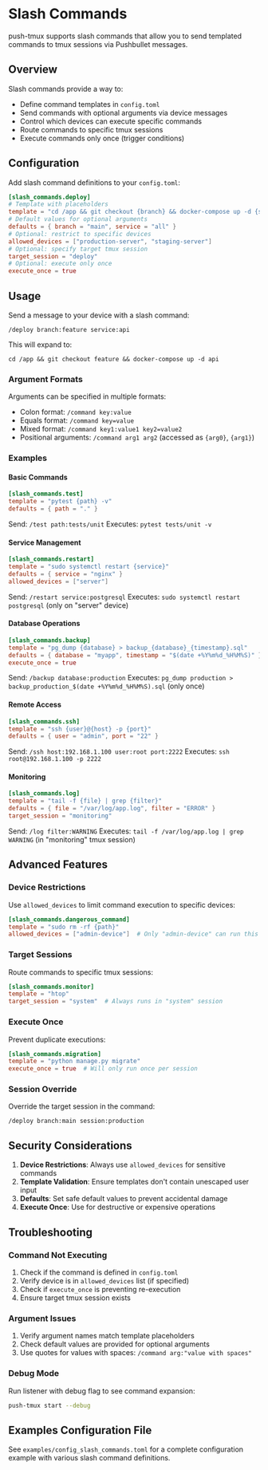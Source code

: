 # Slash Commands

push-tmux supports slash commands that allow you to send templated commands to tmux sessions via Pushbullet messages.

## Overview

Slash commands provide a way to:
- Define command templates in `config.toml`
- Send commands with optional arguments via device messages
- Control which devices can execute specific commands
- Route commands to specific tmux sessions
- Execute commands only once (trigger conditions)

## Configuration

Add slash command definitions to your `config.toml`:

```toml
[slash_commands.deploy]
# Template with placeholders
template = "cd /app && git checkout {branch} && docker-compose up -d {service}"
# Default values for optional arguments
defaults = { branch = "main", service = "all" }
# Optional: restrict to specific devices
allowed_devices = ["production-server", "staging-server"]
# Optional: specify target tmux session
target_session = "deploy"
# Optional: execute only once
execute_once = true
```

## Usage

Send a message to your device with a slash command:

```
/deploy branch:feature service:api
```

This will expand to:
```
cd /app && git checkout feature && docker-compose up -d api
```

### Argument Formats

Arguments can be specified in multiple formats:
- Colon format: `/command key:value`
- Equals format: `/command key=value`
- Mixed format: `/command key1:value1 key2=value2`
- Positional arguments: `/command arg1 arg2` (accessed as `{arg0}`, `{arg1}`)

### Examples

#### Basic Commands

```toml
[slash_commands.test]
template = "pytest {path} -v"
defaults = { path = "." }
```

Send: `/test path:tests/unit`
Executes: `pytest tests/unit -v`

#### Service Management

```toml
[slash_commands.restart]
template = "sudo systemctl restart {service}"
defaults = { service = "nginx" }
allowed_devices = ["server"]
```

Send: `/restart service:postgresql`
Executes: `sudo systemctl restart postgresql` (only on "server" device)

#### Database Operations

```toml
[slash_commands.backup]
template = "pg_dump {database} > backup_{database}_{timestamp}.sql"
defaults = { database = "myapp", timestamp = "$(date +%Y%m%d_%H%M%S)" }
execute_once = true
```

Send: `/backup database:production`
Executes: `pg_dump production > backup_production_$(date +%Y%m%d_%H%M%S).sql` (only once)

#### Remote Access

```toml
[slash_commands.ssh]
template = "ssh {user}@{host} -p {port}"
defaults = { user = "admin", port = "22" }
```

Send: `/ssh host:192.168.1.100 user:root port:2222`
Executes: `ssh root@192.168.1.100 -p 2222`

#### Monitoring

```toml
[slash_commands.log]
template = "tail -f {file} | grep {filter}"
defaults = { file = "/var/log/app.log", filter = "ERROR" }
target_session = "monitoring"
```

Send: `/log filter:WARNING`
Executes: `tail -f /var/log/app.log | grep WARNING` (in "monitoring" tmux session)

## Advanced Features

### Device Restrictions

Use `allowed_devices` to limit command execution to specific devices:

```toml
[slash_commands.dangerous_command]
template = "sudo rm -rf {path}"
allowed_devices = ["admin-device"]  # Only "admin-device" can run this
```

### Target Sessions

Route commands to specific tmux sessions:

```toml
[slash_commands.monitor]
template = "htop"
target_session = "system"  # Always runs in "system" session
```

### Execute Once

Prevent duplicate executions:

```toml
[slash_commands.migration]
template = "python manage.py migrate"
execute_once = true  # Will only run once per session
```

### Session Override

Override the target session in the command:

```
/deploy branch:main session:production
```

## Security Considerations

1. **Device Restrictions**: Always use `allowed_devices` for sensitive commands
2. **Template Validation**: Ensure templates don't contain unescaped user input
3. **Defaults**: Set safe default values to prevent accidental damage
4. **Execute Once**: Use for destructive or expensive operations

## Troubleshooting

### Command Not Executing

1. Check if the command is defined in `config.toml`
2. Verify device is in `allowed_devices` list (if specified)
3. Check if `execute_once` is preventing re-execution
4. Ensure target tmux session exists

### Argument Issues

1. Verify argument names match template placeholders
2. Check default values are provided for optional arguments
3. Use quotes for values with spaces: `/command arg:"value with spaces"`

### Debug Mode

Run listener with debug flag to see command expansion:

```bash
push-tmux start --debug
```

## Examples Configuration File

See `examples/config_slash_commands.toml` for a complete configuration example with various slash command definitions.